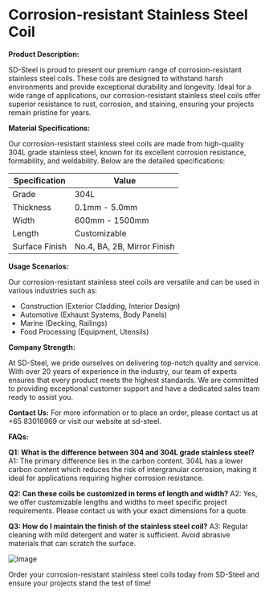 # Corrosion-resistant Stainless Steel Coil

**Product Description:**

SD-Steel is proud to present our premium range of corrosion-resistant stainless steel coils. These coils are designed to withstand harsh environments and provide exceptional durability and longevity. Ideal for a wide range of applications, our corrosion-resistant stainless steel coils offer superior resistance to rust, corrosion, and staining, ensuring your projects remain pristine for years.

**Material Specifications:**

Our corrosion-resistant stainless steel coils are made from high-quality 304L grade stainless steel, known for its excellent corrosion resistance, formability, and weldability. Below are the detailed specifications:

| Specification | Value |
|---------------|-------|
| Grade         | 304L  |
| Thickness     | 0.1mm - 5.0mm |
| Width         | 600mm - 1500mm |
| Length        | Customizable |
| Surface Finish| No.4, BA, 2B, Mirror Finish |

**Usage Scenarios:**

Our corrosion-resistant stainless steel coils are versatile and can be used in various industries such as:
- Construction (Exterior Cladding, Interior Design)
- Automotive (Exhaust Systems, Body Panels)
- Marine (Decking, Railings)
- Food Processing (Equipment, Utensils)

**Company Strength:**

At SD-Steel, we pride ourselves on delivering top-notch quality and service. With over 20 years of experience in the industry, our team of experts ensures that every product meets the highest standards. We are committed to providing exceptional customer support and have a dedicated sales team ready to assist you.

**Contact Us:**
For more information or to place an order, please contact us at +65 83016969 or visit our website at  sd-steel.

**FAQs:**

**Q1: What is the difference between 304 and 304L grade stainless steel?**
A1: The primary difference lies in the carbon content. 304L has a lower carbon content which reduces the risk of intergranular corrosion, making it ideal for applications requiring higher corrosion resistance.

**Q2: Can these coils be customized in terms of length and width?**
A2: Yes, we offer customizable lengths and widths to meet specific project requirements. Please contact us with your exact dimensions for a quote.

**Q3: How do I maintain the finish of the stainless steel coil?**
A3: Regular cleaning with mild detergent and water is sufficient. Avoid abrasive materials that can scratch the surface.

![Image](https://github.com/user-attachments/assets/2567258e-e124-4816-932d-1809bd27ef0b)

Order your corrosion-resistant stainless steel coils today from SD-Steel and ensure your projects stand the test of time!